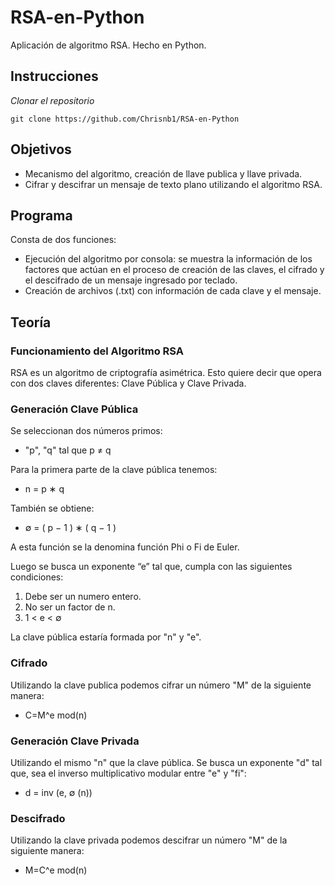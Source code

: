 # RSA-en-Python

Aplicación de algoritmo RSA. Hecho en Python.

## Instrucciones
_Clonar el repositorio_

```
git clone https://github.com/Chrisnb1/RSA-en-Python
```

## Objetivos
* Mecanismo del algoritmo, creación de llave publica y llave privada.
* Cifrar y descifrar un mensaje de texto plano utilizando el algoritmo RSA.

## Programa
Consta de dos funciones:
* Ejecución del algoritmo por consola: se muestra la información de los factores que actúan en el proceso de creación de las claves, el cifrado y el descifrado de un mensaje ingresado por teclado. 
* Creación de archivos (.txt) con información de cada clave y el mensaje.

## Teoría
### Funcionamiento del Algoritmo RSA
RSA es un algoritmo de criptografía asimétrica. Esto quiere decir que opera con dos claves diferentes: Clave Pública y Clave Privada.

### Generación Clave Pública
Se seleccionan dos números primos:

* "p", "q" tal que p ≠ q

Para la primera parte de la clave pública tenemos:

* n = p ∗ q

También se obtiene:

* ∅ = ( p − 1 ) ∗ ( q − 1 )

A esta función se la denomina función Phi o Fi de Euler.

Luego se busca un exponente “e” tal que, cumpla con las siguientes condiciones:

1. Debe ser un numero entero.
2. No ser un factor de n.
3. 1 < e < ∅

La clave pública estaría formada por "n" y "e".

### Cifrado
Utilizando la clave publica podemos cifrar un número "M" de la siguiente manera:

* C=M^e mod(n)

### Generación Clave Privada
Utilizando el mismo "n" que la clave pública. Se busca un exponente "d" tal que, sea el inverso multiplicativo modular entre "e" y "fi":

* d = inv (e, ∅ (n)) 	

### Descifrado
Utilizando la clave privada podemos descifrar un número "M" de la siguiente manera:

* M=C^e mod(n)

